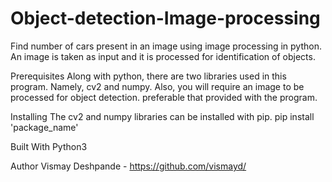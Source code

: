# Object-detection-Image-processing
Find number of cars present in an image using image processing in python. An image is taken as input and it is processed for identification of objects.

Prerequisites
Along with python, there are two libraries used in this program. Namely, cv2 and numpy. Also, you will require an image to be processed for object detection. preferable that provided with the program.


Installing
The cv2 and numpy libraries can be installed with pip.
pip install 'package_name'

Built With
Python3

Author
Vismay Deshpande - https://github.com/vismayd/
